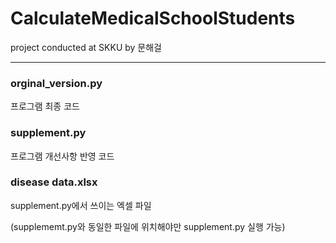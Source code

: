 # CalculateMedicalSchoolStudents
project conducted at SKKU by 문해걸

***

### orginal_version.py
프로그램 최종 코드


### supplement.py
프로그램 개선사항 반영 코드


### disease data.xlsx
supplement.py에서 쓰이는 엑셀 파일


(supplememt.py와 동일한 파일에 위치해야만 supplement.py 실행 가능)



